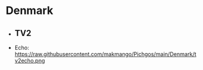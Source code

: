 # Denmark
- ## TV2
- Echo: https://raw.githubusercontent.com/makmango/Pichgos/main/Denmark/tv2echo.png

